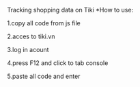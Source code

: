 Tracking shopping data on Tiki
*How to use:

1.copy all code from js file

2.acces to tiki.vn

3.log in acount

4.press F12 and click to tab console

5.paste all code and enter

